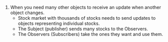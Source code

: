 1. When you need many other objects to receive an update when another object changes.
    - Stock market with thousands of stocks needs to send updates to objects representing individual stocks.
    - The Subject (publisher) sends many stocks to the Observers.
    - The Observers (Subscribers) take the ones they want and use them.